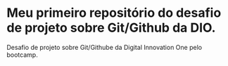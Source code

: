 # Meu primeiro repositório do desafio de projeto sobre Git/Github da DIO.
Desafio de projeto sobre Git/Githube da Digital Innovation One pelo bootcamp.

